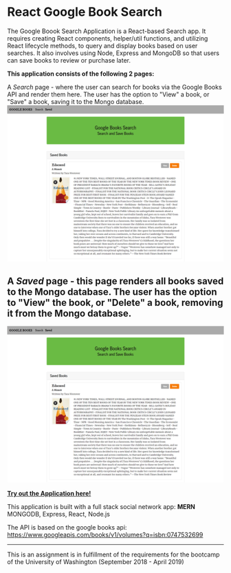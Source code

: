 # React Google Book Search


The Google Boook Search Application is a React-based Search app. It requires creating React components, helper/util functions, and utilizing React lifecycle methods, to query and display books based on user searches. It also involves using Node, Express and MongoDB so that users can save books to review or purchase later.

**This application consists of the following 2 pages:**

A *Search* page - where the user can search for books via the Google Books API and render them here. The user has the option to "View" a book, or "Save" a book, saving it to the Mongo database.
<img src="https://github.com/Heidijvr/NYT-Books-Search/blob/master/assets/images/search.png" alt Searched Books>

A *Saved* page - this page renders all books saved to the Mongo database. The user has the option to "View" the book, or "Delete" a book, removing it from the Mongo database.
---
<img src="https://github.com/Heidijvr/NYT-Books-Search/blob/master/assets/images/saved.png" alt Saved Books>

[**Try out the Application here!**](https://heidijvr-books-search.herokuapp.com/ "Heroku Homepage")

This application is built with a full stack social network app: **MERN**
MONGODB, Express, React, Node.js


The API is based on the google books api: https://www.googleapis.com/books/v1/volumes?q=isbn:0747532699

---

This is an assignment is in fulfillment of the requirements for the bootcamp of the University of Washington (September 2018 - April 2019)
